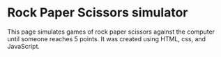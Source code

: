 # Rock Paper Scissors simulator
This page simulates games of rock paper scissors against the computer until someone reaches 5 points. It was created using HTML, css, and JavaScript.